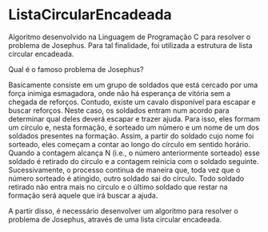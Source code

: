 # ListaCircularEncadeada
Algoritmo desenvolvido na Linguagem de Programação C para resolver o problema de Josephus. Para tal finalidade, foi utilizada a estrutura de lista circular encadeada.

Qual é o famoso problema de Josephus? 
    
Basicamente consiste em um grupo de soldados que está cercado por uma força inimiga esmagadora, onde não há esperança de vitória sem a chegada de           reforços. Contudo, existe um cavalo disponível para escapar e buscar reforços. Neste caso, os soldados entram num acordo para determinar qual deles         deverá escapar e trazer ajuda. Para isso, eles formam um círculo e, nesta formação, é sorteado um número e um nome de um dos soldados presentes na           formação. Assim, a partir do soldado cujo nome foi sorteado, eles começam a contar ao longo do círculo em sentido horário. Quando a contagem alcança N       (i.e., o número anteriormente sorteado) esse soldado é retirado do círculo e a contagem reinicia com o soldado seguinte. Sucessivamente, o processo         continua de maneira que, toda vez que o número sorteado é atingido, outro soldado sai do círculo. Todo soldado retirado não entra mais no círculo e o       último soldado que restar na formação será aquele que irá buscar a ajuda. 
    
A partir disso, é necessário desenvolver um algoritmo para resolver o problema de Josephus, através de uma lista circular encadeada.
